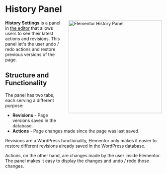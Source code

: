# History Panel

<img src="/assets/img/history-panel.png" alt="Elementor History Panel" style="float: right; width: 300px; margin-left: 20px; margin-bottom: 20px;">

**History Settings** is a panel in [the editor](/editor/) that allows users to see their latest actions and revisions. This panel let's the user undo / redo actions and restore previous versions of the page.

## Structure and Functionality

The panel has two tabs, each serving a different purpose:

* **Revisions** - Page versions saved in the database.
* **Actions** - Page changes made since the page was last saved.

Revisions are a WordPress functionality, Elementor only makes it easier to restore different revisions already saved in the WordPress database.

Actions, on the other hand, are changes made by the user inside Elementor. The panel makes it easy to display the changes and undo / redo those changes.
